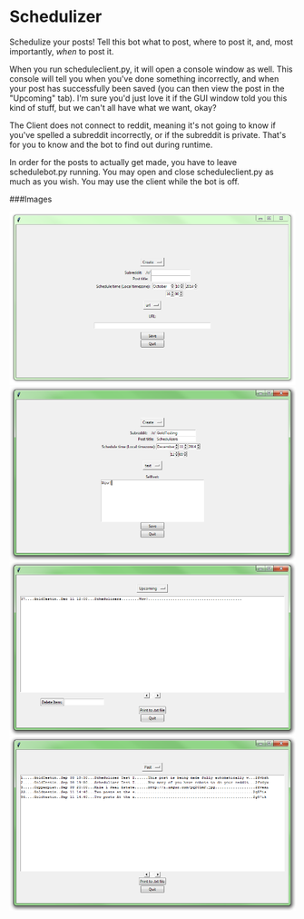 Schedulizer
========

Schedulize your posts! Tell this bot what to post, where to post it, and, most importantly, *when* to post it.

When you run scheduleclient.py, it will open a console window as well. This console will tell you when you've done something incorrectly, and when your post has successfully been saved (you can then view the post in the "Upcoming" tab). I'm sure you'd just love it if the GUI window told you this kind of stuff, but we can't all have what we want, okay?

The Client does not connect to reddit, meaning it's not going to know if you've spelled a subreddit incorrectly, or if the subreddit is private. That's for you to know and the bot to find out during runtime.

In order for the posts to actually get made, you have to leave schedulebot.py running. You may open and close scheduleclient.py as much as you wish. You may use the client while the bot is off.


###Images

![Create tab](/../.GitImages/Schedulizer00.png)
![Making a post](/../.GitImages/Schedulizer01.png)
![Check upcoming](/../.GitImages/Schedulizer02.png)
![Check history](/../.GitImages/Schedulizer03.png)